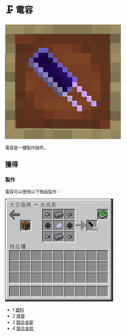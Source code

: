 # 🗜 電容

![](<../.gitbook/assets/image (94).png>)

電容是一種製作組件。

## 獲得

### 製作

電容可以使用以下物品製作：

![](<../.gitbook/assets/image (212).png>)

* 1 [塑料](Plastic.md)
* 2 [導管](Conduit.md)
* 2 [鋁合金錠](Aluminium-Alloy-Ingot.md)
* 4 [鋁合金粒](Aluminium-Alloy-Nugget.md)
